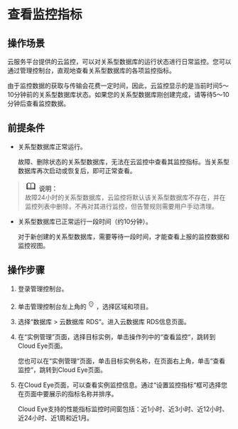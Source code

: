# 查看监控指标<a name="rds_pg_06_0003"></a>

## 操作场景<a name="rds_06_0003_section6512256311344"></a>

云服务平台提供的云监控，可以对关系型数据库的运行状态进行日常监控。您可以通过管理控制台，直观地查看关系型数据库的各项监控指标。

由于监控数据的获取与传输会花费一定时间，因此，云监控显示的是当前时间5～10分钟前的关系型数据库状态。如果您的关系型数据库刚创建完成，请等待5～10分钟后查看监控数据。

## 前提条件<a name="rds_06_0003_section5410804111344"></a>

-   关系型数据库正常运行。

    故障、删除状态的关系型数据库，无法在云监控中查看其监控指标。当关系型数据库再次启动或恢复后，即可正常查看。


>![](public_sys-resources/icon-note.gif) **说明：**   
>故障24小时的关系型数据库，云监控将默认该关系型数据库不存在，并在监控列表中删除，不再对其进行监控，但告警规则需要用户手动清理。  

-   关系型数据库已正常运行一段时间（约10分钟）。

    对于新创建的关系型数据库，需要等待一段时间，才能查看上报的监控数据和监控视图。


## 操作步骤<a name="rds_06_0003_section3645894911344"></a>

1.  登录管理控制台。
2.  单击管理控制台左上角的![](figures/Region灰色图标.png)，选择区域和项目。
3.  选择“数据库  \>  云数据库 RDS“。进入云数据库 RDS信息页面。
4.  在“实例管理”页面，选择目标实例，单击操作列中的“查看监控“，跳转到Cloud Eye页面。

    您也可以在“实例管理“页面，单击目标实例名称，在页面右上角，单击“查看监控“，跳转到Cloud Eye页面。

5.  在Cloud Eye页面，可以查看实例监控信息。通过“设置监控指标“框可选择您在页面中要展示的指标名称并排序。

    Cloud Eye支持的性能指标监控时间窗包括：近1小时、近3小时、近12小时、近24小时、近1周和近1月。


